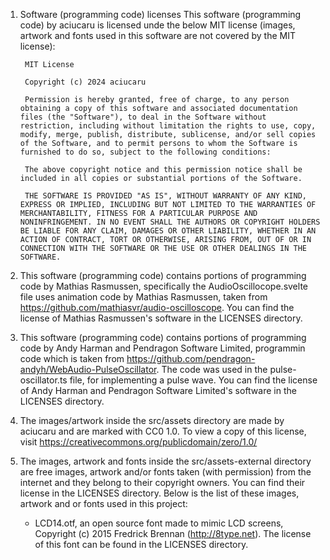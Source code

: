 1. Software (programming code) licenses
    This software (programming code) by aciucaru is licensed unde the below MIT license (images, artwork and fonts used in this software are not covered by the MIT license):

        MIT License

        Copyright (c) 2024 aciucaru

        Permission is hereby granted, free of charge, to any person obtaining a copy of this software and associated documentation files (the "Software"), to deal in the Software without restriction, including without limitation the rights to use, copy, modify, merge, publish, distribute, sublicense, and/or sell copies of the Software, and to permit persons to whom the Software is furnished to do so, subject to the following conditions:

        The above copyright notice and this permission notice shall be included in all copies or substantial portions of the Software.

        THE SOFTWARE IS PROVIDED "AS IS", WITHOUT WARRANTY OF ANY KIND, EXPRESS OR IMPLIED, INCLUDING BUT NOT LIMITED TO THE WARRANTIES OF MERCHANTABILITY, FITNESS FOR A PARTICULAR PURPOSE AND NONINFRINGEMENT. IN NO EVENT SHALL THE AUTHORS OR COPYRIGHT HOLDERS BE LIABLE FOR ANY CLAIM, DAMAGES OR OTHER LIABILITY, WHETHER IN AN ACTION OF CONTRACT, TORT OR OTHERWISE, ARISING FROM, OUT OF OR IN CONNECTION WITH THE SOFTWARE OR THE USE OR OTHER DEALINGS IN THE SOFTWARE.

2. This software (programming code) contains portions of programming code by Mathias Rasmussen, specifically the AudioOscillocope.svelte file uses animation code by Mathias Rasmussen, taken from https://github.com/mathiasvr/audio-oscilloscope. You can find the license of Mathias Rasmussen's software in the LICENSES directory.

3. This software (programming code) contains portions of programming code by Andy Harman and Pendragon Software Limited, programmin code which is taken from https://github.com/pendragon-andyh/WebAudio-PulseOscillator. The code was used in the pulse-oscillator.ts file, for implementing a pulse wave. You can find the license of Andy Harman and Pendragon Software Limited's software in the LICENSES directory.

4. The images/artwork inside the src/assets directory are made by aciucaru and are marked with CC0 1.0. To view a copy of this license, visit https://creativecommons.org/publicdomain/zero/1.0/

5. The images, artwork and fonts inside the src/assets-external directory are free images, artwork and/or fonts taken (with permission) from the internet and they belong to their copyright owners. You can find their license in the LICENSES directory. Below is the list of these images, artwork and or fonts used in this project:
    * LCD14.otf, an open source font made to mimic LCD screens, Copyright (c) 2015 Fredrick Brennan (http://8type.net). The license of this font can be found in the LICENSES directory.
